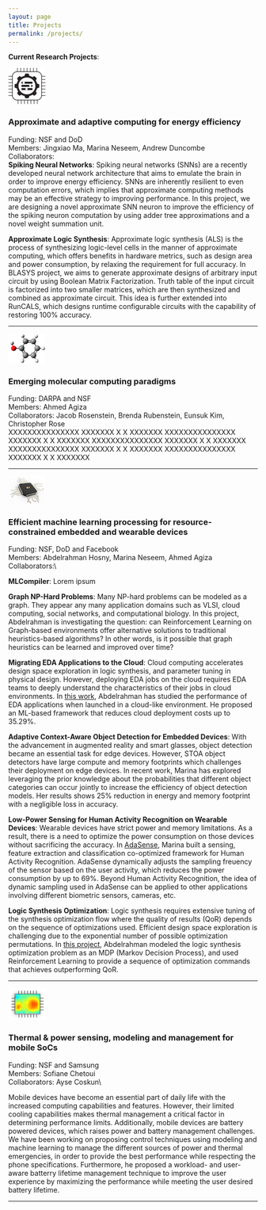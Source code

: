 ```yaml
---
layout: page
title: Projects
permalink: /projects/
---
```


**Current Research Projects**: 

![](approx.png)

### Approximate and adaptive computing for energy efficiency
Funding: NSF and DoD\
Members:  Jingxiao Ma, Marina Neseem, Andrew Duncombe \
Collaborators:\
**Spiking Neural Networks**: Spiking neural networks (SNNs) are a recently developed neural network architecture that aims to emulate the brain in order to improve energy efficiency. SNNs are inherently resilient to even computation errors, which implies that approximate computing methods may be an effective strategy to improving performance. In this project, we are designing a novel approximate SNN neuron to improve the efficiency of the spiking neuron computation by using adder tree approximations and a novel weight summation unit.

**Approximate Logic Synthesis**: Approximate logic synthesis (ALS) is the process of synthesizing logic-level cells in the manner of approximate computing, which offers benefits in hardware metrics, such as design area and power consumption, by relaxing the requirement for full accuracy. In BLASYS project, we aims to generate approximate designs of arbitrary input circuit by using Boolean Matrix Factorization. Truth table of the input circuit is factorized into two smaller matrices, which are then synthesized and combined as approximate circuit. This idea is further extended into RunCALS, which designs runtime configurable circuits with the capability of restoring 100% accuracy.

---

![](chem.png)

### Emerging molecular computing paradigms
Funding: DARPA and NSF\
Members: Ahmed Agiza\
Collaborators: Jacob Rosenstein, Brenda Rubenstein, Eunsuk Kim, Christopher Rose\
XXXXXXXXXXXXXXX XXXXXXX X X XXXXXXX XXXXXXXXXXXXXXX XXXXXXX X X XXXXXXX XXXXXXXXXXXXXXX XXXXXXX X X XXXXXXX XXXXXXXXXXXXXXX XXXXXXX X X XXXXXXX XXXXXXXXXXXXXXX XXXXXXX X X XXXXXXX 

--- 
![](AI.png)

### Efficient machine learning processing for resource-constrained embedded and wearable devices
Funding: NSF, DoD and Facebook\
Members: Abdelrahman Hosny, Marina Neseem, Ahmed Agiza\
Collaborators:\

**MLCompiler**: Lorem ipsum

**Graph NP-Hard Problems**: Many NP-hard problems can be modeled as a graph. They appear any many application domains such as VLSI, cloud computing, social networks, and computational biology. In this project, Abdelrahman is investigating the question: can Reinforcement Learning on Graph-based environments offer alternative solutions to traditional heuristics-based algorithms? In other words, is it possible that graph heuristics can be learned and improved over time?

**Migrating EDA Applications to the Cloud**: Cloud computing accelerates design space exploration in logic synthesis, and parameter tuning in physical design.
However, deploying EDA jobs on the cloud requires EDA teams to deeply understand the characteristics of their jobs in cloud environments. In [this work](https://github.com/scale-lab/EDAonCloud), Abdelrahman has studied the performance of EDA applications when launched in a cloud-like environment. He proposed an ML-based framework that reduces cloud deployment costs up to 35.29%.

**Adaptive Context-Aware Object Detection for Embedded Devices**: With the advancement in augmented reality and smart glasses, object detection became an essential task for edge devices. However, STOA object detectors have large compute and memory footprints which challenges their deployment on edge devices. In recent work, Marina has explored leveraging the prior knowledge about the probabilities that different object categories can occur jointly to increase the efficiency of object detection models. Her results shows 25% reduction in energy and memory footprint with a negligible loss in accuracy.

**Low-Power Sensing for Human Activity Recognition on Wearable Devices**: Wearable devices have strict power and memory limitations. As a result, there is a need to optimize the power consumption on those devices without sacrificing the accuracy. In [AdaSense](https://ieeexplore.ieee.org/document/9218568), Marina built a sensing, feature extraction and classification co-optimized framework for Human Activity Recognition. AdaSense dynamically adjusts the sampling freuency of the sensor based on the user activity, which reduces the power consumption by up to 69%. Beyond Human Activity Recognition, the idea of dynamic sampling used in AdaSense can be applied to other applications involving different biometric sensors, cameras, etc.

**Logic Synthesis Optimization**: Logic synthesis requires extensive tuning of the synthesis optimization flow where the quality of results (QoR) depends on the sequence of optimizations used. Efficient design space exploration is challenging due to the exponential number of possible optimization permutations. In [this project](https://github.com/scale-lab/DRiLLS), Abdelrahman modeled the logic synthesis optimization problem as an MDP (Markov Decision Process), and used Reinforcement Learning to provide a sequence of optimization commands that achieves outperforming QoR.

--- 
![](hotspot.png)

### Thermal & power sensing, modeling and management for mobile SoCs
Funding: NSF and Samsung\
Members: Sofiane Chetoui\
Collaborators: Ayse Coskun\

Mobile devices have become an essential part of daily life with the increased computing capabilities and features. However, their limited cooling capabilities makes thermal management a critical factor in determining performance limits. Additionally, mobile devices are battery powered devices, which raises power and battery management challenges. We have been working on proposing  control techniques using modeling and machine learning to manage the different sources of power and thermal emergencies, in order to provide the best performance while respecting the phone specifications. Furthermore, he proposed a workload- and user-aware batterry lifetime management technique to improve the user experience by maximizing the performance while meeting the user desired battery lifetime.

----
